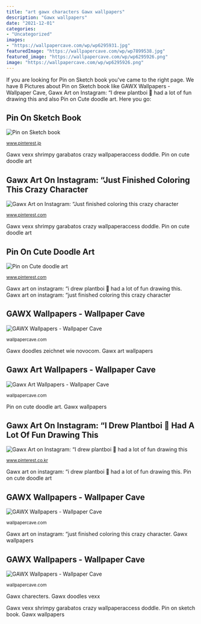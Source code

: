 ```yaml
---
title: "art gawx characters Gawx wallpapers"
description: "Gawx wallpapers"
date: "2021-12-01"
categories:
- "Uncategorized"
images:
- "https://wallpapercave.com/wp/wp6295931.jpg"
featuredImage: "https://wallpapercave.com/wp/wp7899538.jpg"
featured_image: "https://wallpapercave.com/wp/wp6295926.png"
image: "https://wallpapercave.com/wp/wp6295926.png"
---
```


If you are looking for Pin on Sketch book you've came to the right page. We have 8 Pictures about Pin on Sketch book like GAWX Wallpapers - Wallpaper Cave, Gawx Art on Instagram: “I drew plantboi 🌱 had a lot of fun drawing this and also Pin on Cute doodle art. Here you go:

## Pin On Sketch Book

![Pin on Sketch book](https://i.pinimg.com/736x/84/94/7c/84947c857b2803f0b048948624013ddd.jpg "Gawx art on instagram: “i drew plantboi 🌱 had a lot of fun drawing this")

<small>www.pinterest.jp</small>

Gawx vexx shrimpy garabatos crazy wallpaperaccess doddle. Pin on cute doodle art

## Gawx Art On Instagram: “Just Finished Coloring This Crazy Character

![Gawx Art on Instagram: “Just finished coloring this crazy character](https://i.pinimg.com/originals/01/b6/9c/01b69c66b9e90d809efd7889e8408393.jpg "Gawx art wallpapers")

<small>www.pinterest.com</small>

Gawx vexx shrimpy garabatos crazy wallpaperaccess doddle. Pin on cute doodle art

## Pin On Cute Doodle Art

![Pin on Cute doodle art](https://i.pinimg.com/736x/d6/5d/b5/d65db541e5637e525f727f05c836cf09.jpg "Gawx art on instagram: “just finished coloring this crazy character")

<small>www.pinterest.com</small>

Gawx art on instagram: “i drew plantboi 🌱 had a lot of fun drawing this. Gawx art on instagram: “just finished coloring this crazy character

## GAWX Wallpapers - Wallpaper Cave

![GAWX Wallpapers - Wallpaper Cave](https://wallpapercave.com/wp/wp6295930.jpg "Pin on cute doodle art")

<small>wallpapercave.com</small>

Gawx doodles zeichnet wie novocom. Gawx art wallpapers

## Gawx Art Wallpapers - Wallpaper Cave

![Gawx Art Wallpapers - Wallpaper Cave](https://wallpapercave.com/wp/wp7899538.jpg "Pin on sketch book")

<small>wallpapercave.com</small>

Pin on cute doodle art. Gawx wallpapers

## Gawx Art On Instagram: “I Drew Plantboi 🌱 Had A Lot Of Fun Drawing This

![Gawx Art on Instagram: “I drew plantboi 🌱 had a lot of fun drawing this](https://i.pinimg.com/736x/fe/66/30/fe66304ff57e6bf27431bb6ed9c2debb.jpg "Gawx doodles zeichnet wie novocom")

<small>www.pinterest.co.kr</small>

Gawx art on instagram: “i drew plantboi 🌱 had a lot of fun drawing this. Pin on cute doodle art

## GAWX Wallpapers - Wallpaper Cave

![GAWX Wallpapers - Wallpaper Cave](https://wallpapercave.com/wp/wp6295926.png "Gawx charecters")

<small>wallpapercave.com</small>

Gawx art on instagram: “just finished coloring this crazy character. Gawx wallpapers

## GAWX Wallpapers - Wallpaper Cave

![GAWX Wallpapers - Wallpaper Cave](https://wallpapercave.com/wp/wp6295931.jpg "Pin on cute doodle art")

<small>wallpapercave.com</small>

Gawx charecters. Gawx doodles vexx

Gawx vexx shrimpy garabatos crazy wallpaperaccess doddle. Pin on sketch book. Gawx wallpapers
